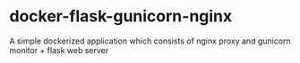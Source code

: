 # docker-flask-gunicorn-nginx

A simple dockerized application which consists of nginx proxy and
gunicorn monitor + flask web server

